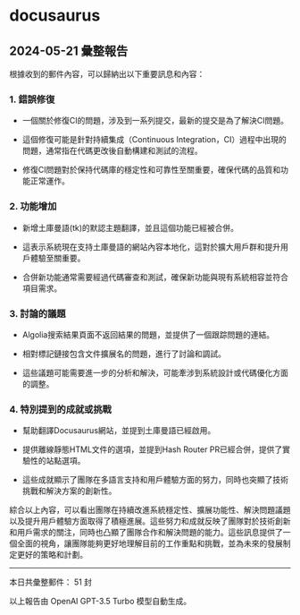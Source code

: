 # docusaurus

## 2024-05-21 彙整報告

根據收到的郵件內容，可以歸納出以下重要訊息和內容：



### 1. 錯誤修復

- 一個關於修復CI的問題，涉及到一系列提交，最新的提交是為了解決CI問題。

- 這個修復可能是針對持續集成（Continuous Integration，CI）過程中出現的問題，通常指在代碼更改後自動構建和測試的流程。

- 修復CI問題對於保持代碼庫的穩定性和可靠性至關重要，確保代碼的品質和功能正常運作。



### 2. 功能增加

- 新增土庫曼語(tk)的默認主題翻譯，並且這個功能已經被合併。

- 這表示系統現在支持土庫曼語的網站內容本地化，這對於擴大用戶群和提升用戶體驗至關重要。

- 合併新功能通常需要經過代碼審查和測試，確保新功能與現有系統相容並符合項目需求。



### 3. 討論的議題

- Algolia搜索結果頁面不返回結果的問題，並提供了一個跟踪問題的連結。

- 相對標記鏈接包含文件擴展名的問題，進行了討論和調試。

- 這些議題可能需要進一步的分析和解決，可能牽涉到系統設計或代碼優化方面的調整。



### 4. 特別提到的成就或挑戰

- 幫助翻譯Docusaurus網站，並提到土庫曼語已經啟用。

- 提供離線靜態HTML文件的選項，並提到Hash Router PR已經合併，提供了實驗性的站點選項。

- 這些成就顯示了團隊在多語言支持和用戶體驗方面的努力，同時也突顯了技術挑戰和解決方案的創新性。



綜合以上內容，可以看出團隊在持續改進系統穩定性、擴展功能性、解決問題議題以及提升用戶體驗方面取得了積極進展。這些努力和成就反映了團隊對於技術創新和用戶需求的關注，同時也凸顯了團隊合作和解決問題的能力。這些訊息提供了一個全面的視角，讓團隊能夠更好地理解目前的工作重點和挑戰，並為未來的發展制定更好的策略和計劃。



---



本日共彙整郵件： 51 封



以上報告由 OpenAI GPT-3.5 Turbo 模型自動生成。